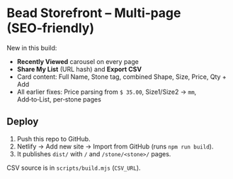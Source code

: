 
# Bead Storefront – Multi‑page (SEO‑friendly)

New in this build:
- **Recently Viewed** carousel on every page
- **Share My List** (URL hash) and **Export CSV**
- Card content: Full Name, Stone tag, combined Shape, Size, Price, Qty + Add
- All earlier fixes: Price parsing from `$ 35.00`, Size1/Size2 → `mm`, Add‑to‑List, per‑stone pages

## Deploy
1. Push this repo to GitHub.
2. Netlify → Add new site → Import from GitHub (runs `npm run build`).
3. It publishes `dist/` with `/` and `/stone/<stone>/` pages.

CSV source is in `scripts/build.mjs` (`CSV_URL`).
